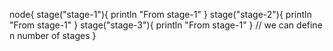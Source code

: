 
node{
    stage("stage-1"){
      println "From stage-1"
    }
    stage("stage-2"){
      println "From stage-1"
    }
    stage("stage-3"){
      println "From stage-1"
    }
    // we can define n number of stages
}
